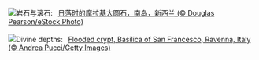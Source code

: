 ![](https://www.bing.com/th?id=OHR.BouldersNZ_ZH-CN6750253580_UHD.jpg&w=1000)岩石与滚石:&nbsp;&ensp;[日落时的摩拉基大圆石，南岛，新西兰 (© Douglas Pearson/eStock Photo)](https://www.bing.com/th?id=OHR.BouldersNZ_ZH-CN6750253580_UHD.jpg)
<br><br/>
![](https://www.bing.com/th?id=OHR.RavennaBasilica_EN-US9585765715_UHD.jpg&w=1000)Divine depths:&nbsp;&ensp;[Flooded crypt, Basilica of San Francesco, Ravenna, Italy (© Andrea Pucci/Getty Images)](https://www.bing.com/th?id=OHR.RavennaBasilica_EN-US9585765715_UHD.jpg)
<br><br/>
